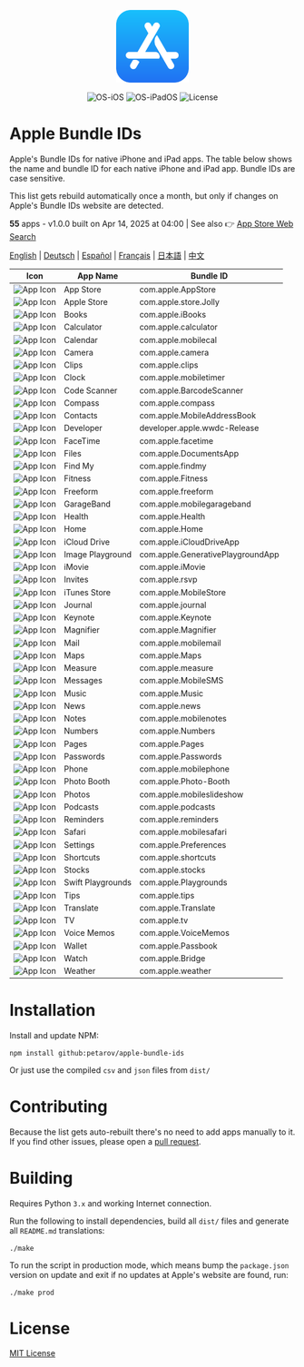 <p align="center">
  <img src="app-store.png" width="128"/>
</p>
<p align="center">
  <img alt="OS-iOS" src="https://img.shields.io/badge/iOS-gray?style=flat-square"/>
  <img alt="OS-iPadOS" src="https://img.shields.io/badge/iPadOS-gray?style=flat-square"/>
  <img alt="License" src="https://img.shields.io/github/license/petarov/google-app-ids?style=square">
</p>

# Apple Bundle IDs

Apple's Bundle IDs for native iPhone and iPad apps. The table below shows the name and bundle ID for each native iPhone and iPad app. Bundle IDs are case sensitive.

This list gets rebuild automatically once a month, but only if changes on Apple's Bundle IDs website are detected.

**55** apps - v1.0.0 built on Apr 14, 2025 at 04:00 | See also :point_right: [App Store Web Search](https://github.com/petarov/appstore-web-search)

[English](localized/en-us_README.md) | [Deutsch](localized/de-de_README.md) | [Español](localized/es-es_README.md) | [Français](localized/fr-fr_README.md) | [日本語](localized/ja-jp_README.md) | [中文](localized/zh-cn_README.md)

| Icon | App Name | Bundle ID |
| --- | --- | --- |
| ![App Icon](https://help.apple.com/assets/679FF1E76774BB93C406CE5E/679FF1EBA315C50B1E0FE1BA/en_US/96426e514e8d7a61582484074bcc45b8.png) | App Store |  com.apple.AppStore
| ![App Icon](https://help.apple.com/assets/679FF1E76774BB93C406CE5E/679FF1EBA315C50B1E0FE1BA/en_US/b2881b6dc934a86e35cabd5b1cea04d7.png) | Apple Store |  com.apple.store.Jolly
| ![App Icon](https://help.apple.com/assets/679FF1E76774BB93C406CE5E/679FF1EBA315C50B1E0FE1BA/en_US/c88fa9ecbb6675a159f41495bb32828e.png) | Books |  com.apple.iBooks
| ![App Icon](https://help.apple.com/assets/679FF1E76774BB93C406CE5E/679FF1EBA315C50B1E0FE1BA/en_US/7c97cffba40e56cf9e2ccde17c2fbc3a.png) | Calculator |  com.apple.calculator
| ![App Icon](https://help.apple.com/assets/679FF1E76774BB93C406CE5E/679FF1EBA315C50B1E0FE1BA/en_US/053a3fe7d9d1526950ca1d0718188ecb.png) | Calendar |  com.apple.mobilecal
| ![App Icon](https://help.apple.com/assets/679FF1E76774BB93C406CE5E/679FF1EBA315C50B1E0FE1BA/en_US/852af75bbc61abf8ee80521e6e720a53.png) | Camera |  com.apple.camera
| ![App Icon](https://help.apple.com/assets/679FF1E76774BB93C406CE5E/679FF1EBA315C50B1E0FE1BA/en_US/db4a600f94b01081bc7465360d1224d4.png) | Clips |  com.apple.clips
| ![App Icon](https://help.apple.com/assets/679FF1E76774BB93C406CE5E/679FF1EBA315C50B1E0FE1BA/en_US/b14f3d8973d3ca1bfa9d5ea4027f63bb.png) | Clock |  com.apple.mobiletimer
| ![App Icon](https://help.apple.com/assets/679FF1E76774BB93C406CE5E/679FF1EBA315C50B1E0FE1BA/en_US/6d763bf7333100d4169805acf48af972.png) | Code Scanner |  com.apple.BarcodeScanner
| ![App Icon](https://help.apple.com/assets/679FF1E76774BB93C406CE5E/679FF1EBA315C50B1E0FE1BA/en_US/9b0fd77dd7bb2fd155a3105ae207c5cf.png) | Compass |  com.apple.compass
| ![App Icon](https://help.apple.com/assets/679FF1E76774BB93C406CE5E/679FF1EBA315C50B1E0FE1BA/en_US/ed7c13771c0469d2ac8c43e15290f96e.png) | Contacts |  com.apple.MobileAddressBook
| ![App Icon](https://help.apple.com/assets/679FF1E76774BB93C406CE5E/679FF1EBA315C50B1E0FE1BA/en_US/5053f7e86ca80433daf81d6db7e3be94.png) | Developer |  developer.apple.wwdc-Release
| ![App Icon](https://help.apple.com/assets/679FF1E76774BB93C406CE5E/679FF1EBA315C50B1E0FE1BA/en_US/41f9ab48e1f232a876c8151d5ac0f624.png) | FaceTime |  com.apple.facetime
| ![App Icon](https://help.apple.com/assets/679FF1E76774BB93C406CE5E/679FF1EBA315C50B1E0FE1BA/en_US/bbba03c60b17e15b9b3965610bb5113d.png) | Files |  com.apple.DocumentsApp
| ![App Icon](https://help.apple.com/assets/679FF1E76774BB93C406CE5E/679FF1EBA315C50B1E0FE1BA/en_US/517f23fce6cb0ce5aa8c36bfa5cf5ce3.png) | Find My |  com.apple.findmy
| ![App Icon](https://help.apple.com/assets/679FF1E76774BB93C406CE5E/679FF1EBA315C50B1E0FE1BA/en_US/a4f03fe8b7b21fa3160be027c203ed91.png) | Fitness |  com.apple.Fitness
| ![App Icon](https://help.apple.com/assets/679FF1E76774BB93C406CE5E/679FF1EBA315C50B1E0FE1BA/en_US/2d4becfdf775f986b72c5aeabf88785c.png) | Freeform |  com.apple.freeform
| ![App Icon](https://help.apple.com/assets/679FF1E76774BB93C406CE5E/679FF1EBA315C50B1E0FE1BA/en_US/0f841429c6c8ee40503d92a613ae39bf.png) | GarageBand |  com.apple.mobilegarageband
| ![App Icon](https://help.apple.com/assets/679FF1E76774BB93C406CE5E/679FF1EBA315C50B1E0FE1BA/en_US/b0b0ac1b1c7d6b411c5e8c61ef41aa87.png) | Health |  com.apple.Health
| ![App Icon](https://help.apple.com/assets/679FF1E76774BB93C406CE5E/679FF1EBA315C50B1E0FE1BA/en_US/01ef17ed118fde0508f256c8c7de5468.png) | Home |  com.apple.Home
| ![App Icon](https://help.apple.com/assets/679FF1E76774BB93C406CE5E/679FF1EBA315C50B1E0FE1BA/en_US/c396f6a8b5dbddb3c16305d09dc50bf0.png) | iCloud Drive |  com.apple.iCloudDriveApp
| ![App Icon](https://help.apple.com/assets/679FF1E76774BB93C406CE5E/679FF1EBA315C50B1E0FE1BA/en_US/a4e9cfb76cffda764ffd42814f24ad84.png) | Image Playground |  com.apple.GenerativePlaygroundApp
| ![App Icon](https://help.apple.com/assets/679FF1E76774BB93C406CE5E/679FF1EBA315C50B1E0FE1BA/en_US/047cd8cc1ee8e11e23526c4e13d36b83.png) | iMovie |  com.apple.iMovie
| ![App Icon](https://help.apple.com/assets/679FF1E76774BB93C406CE5E/679FF1EBA315C50B1E0FE1BA/en_US/21ec289aed65b5b3fc1141aa126b4b6e.png) | Invites |  com.apple.rsvp
| ![App Icon](https://help.apple.com/assets/679FF1E76774BB93C406CE5E/679FF1EBA315C50B1E0FE1BA/en_US/fc84d3f76f5e4c994a31a19bb20f8024.png) | iTunes Store |  com.apple.MobileStore
| ![App Icon](https://help.apple.com/assets/679FF1E76774BB93C406CE5E/679FF1EBA315C50B1E0FE1BA/en_US/6fbb5e5edde48d5f12f870d5b2a51441.png) | Journal |  com.apple.journal
| ![App Icon](https://help.apple.com/assets/679FF1E76774BB93C406CE5E/679FF1EBA315C50B1E0FE1BA/en_US/99dec81ae642515ae23dda1df9ccf473.png) | Keynote |  com.apple.Keynote
| ![App Icon](https://help.apple.com/assets/679FF1E76774BB93C406CE5E/679FF1EBA315C50B1E0FE1BA/en_US/3f46f04e5802f10fc0b0e8ec05a7a84a.png) | Magnifier |  com.apple.Magnifier
| ![App Icon](https://help.apple.com/assets/679FF1E76774BB93C406CE5E/679FF1EBA315C50B1E0FE1BA/en_US/aa62abf5cc9d0835a2c78f52d57361d1.png) | Mail |  com.apple.mobilemail
| ![App Icon](https://help.apple.com/assets/679FF1E76774BB93C406CE5E/679FF1EBA315C50B1E0FE1BA/en_US/21e8c59cd2f31008048b15875a0abc56.png) | Maps |  com.apple.Maps
| ![App Icon](https://help.apple.com/assets/679FF1E76774BB93C406CE5E/679FF1EBA315C50B1E0FE1BA/en_US/63fa68e20397e9b04963deaaceed64fe.png) | Measure |  com.apple.measure
| ![App Icon](https://help.apple.com/assets/679FF1E76774BB93C406CE5E/679FF1EBA315C50B1E0FE1BA/en_US/badc9485650ffe05e65b87247c1104e7.png) | Messages |  com.apple.MobileSMS
| ![App Icon](https://help.apple.com/assets/679FF1E76774BB93C406CE5E/679FF1EBA315C50B1E0FE1BA/en_US/a694b0a32b8247797c9e95952f4e5df1.png) | Music |  com.apple.Music
| ![App Icon](https://help.apple.com/assets/679FF1E76774BB93C406CE5E/679FF1EBA315C50B1E0FE1BA/en_US/5902d4f959872384818a58ca6a1ae6d2.png) | News |  com.apple.news
| ![App Icon](https://help.apple.com/assets/679FF1E76774BB93C406CE5E/679FF1EBA315C50B1E0FE1BA/en_US/c0b2e5615a23beca598e9a389f2a8299.png) | Notes |  com.apple.mobilenotes
| ![App Icon](https://help.apple.com/assets/679FF1E76774BB93C406CE5E/679FF1EBA315C50B1E0FE1BA/en_US/1ad975d8d6d73976f28bd2989ff623e6.png) | Numbers |  com.apple.Numbers
| ![App Icon](https://help.apple.com/assets/679FF1E76774BB93C406CE5E/679FF1EBA315C50B1E0FE1BA/en_US/df93cc9c0b4eca27c6bda3ad27050405.png) | Pages |  com.apple.Pages
| ![App Icon](https://help.apple.com/assets/679FF1E76774BB93C406CE5E/679FF1EBA315C50B1E0FE1BA/en_US/ff86901fcd5b91cc329ec9162f4c8b20.png) | Passwords |  com.apple.Passwords
| ![App Icon](https://help.apple.com/assets/679FF1E76774BB93C406CE5E/679FF1EBA315C50B1E0FE1BA/en_US/4b79edee58737b87ad81195e6f3dd4da.png) | Phone |  com.apple.mobilephone
| ![App Icon](https://help.apple.com/assets/679FF1E76774BB93C406CE5E/679FF1EBA315C50B1E0FE1BA/en_US/1f342434cb220654d752fc7e1a89c047.png) | Photo Booth |  com.apple.Photo-Booth
| ![App Icon](https://help.apple.com/assets/679FF1E76774BB93C406CE5E/679FF1EBA315C50B1E0FE1BA/en_US/98c461003313f2eba5a8e22b1c0645b3.png) | Photos |  com.apple.mobileslideshow
| ![App Icon](https://help.apple.com/assets/679FF1E76774BB93C406CE5E/679FF1EBA315C50B1E0FE1BA/en_US/aa0d7270566902790647a2d674334fbb.png) | Podcasts |  com.apple.podcasts
| ![App Icon](https://help.apple.com/assets/679FF1E76774BB93C406CE5E/679FF1EBA315C50B1E0FE1BA/en_US/b00f84807218a0d62cb0929f521c2516.png) | Reminders |  com.apple.reminders
| ![App Icon](https://help.apple.com/assets/679FF1E76774BB93C406CE5E/679FF1EBA315C50B1E0FE1BA/en_US/164477f6e7625112669ec4331fe37ed6.png) | Safari |  com.apple.mobilesafari
| ![App Icon](https://help.apple.com/assets/679FF1E76774BB93C406CE5E/679FF1EBA315C50B1E0FE1BA/en_US/d30a5c899b4d74d638b75344df55241f.png) | Settings |  com.apple.Preferences
| ![App Icon](https://help.apple.com/assets/679FF1E76774BB93C406CE5E/679FF1EBA315C50B1E0FE1BA/en_US/4df05abf5b188d68885bccb1bcf2850f.png) | Shortcuts |  com.apple.shortcuts
| ![App Icon](https://help.apple.com/assets/679FF1E76774BB93C406CE5E/679FF1EBA315C50B1E0FE1BA/en_US/903deff89ddd59acfbd8c6caab55a1bb.png) | Stocks |  com.apple.stocks
| ![App Icon](https://help.apple.com/assets/679FF1E76774BB93C406CE5E/679FF1EBA315C50B1E0FE1BA/en_US/5fbf9f6dd414b51b287b39b6187e6a99.png) | Swift Playgrounds |  com.apple.Playgrounds
| ![App Icon](https://help.apple.com/assets/679FF1E76774BB93C406CE5E/679FF1EBA315C50B1E0FE1BA/en_US/9cf29cf7a2549bbda39f06f3c2ea7001.png) | Tips |  com.apple.tips
| ![App Icon](https://help.apple.com/assets/679FF1E76774BB93C406CE5E/679FF1EBA315C50B1E0FE1BA/en_US/4b5d59237c84dd7436631525e8a6a3e4.png) | Translate |  com.apple.Translate
| ![App Icon](https://help.apple.com/assets/679FF1E76774BB93C406CE5E/679FF1EBA315C50B1E0FE1BA/en_US/8e6906b1c11f413896b408e665fc0471.png) | TV |  com.apple.tv
| ![App Icon](https://help.apple.com/assets/679FF1E76774BB93C406CE5E/679FF1EBA315C50B1E0FE1BA/en_US/34348da8f13ef5e7bcccd7f7603681b2.png) | Voice Memos |  com.apple.VoiceMemos
| ![App Icon](https://help.apple.com/assets/679FF1E76774BB93C406CE5E/679FF1EBA315C50B1E0FE1BA/en_US/226f3fa27b98e21cbfc3bcfb1567e5f5.png) | Wallet |  com.apple.Passbook
| ![App Icon](https://help.apple.com/assets/679FF1E76774BB93C406CE5E/679FF1EBA315C50B1E0FE1BA/en_US/88bbdf6763f0a0824b3ff636dd757e17.png) | Watch |  com.apple.Bridge
| ![App Icon](https://help.apple.com/assets/679FF1E76774BB93C406CE5E/679FF1EBA315C50B1E0FE1BA/en_US/6d6a684739e9f5f4e6fa917443006680.png) | Weather |  com.apple.weather


# Installation

Install and update NPM:

    npm install github:petarov/apple-bundle-ids

Or just use the compiled `csv` and `json` files from `dist/`

# Contributing

Because the list gets auto-rebuilt  there's no need to add apps manually to it. If you find other issues, please open a [pull request](https://github.com/petarov/apple-bundle-ids/pulls).

# Building

Requires Python `3.x` and working Internet connection.

Run the following to install dependencies, build all `dist/` files and generate all `README.md` translations:

    ./make

To run the script in production mode, which means bump the `package.json` version on update and exit if no updates at Apple's website are found, run:

    ./make prod

# License

[MIT License](LICENSE)